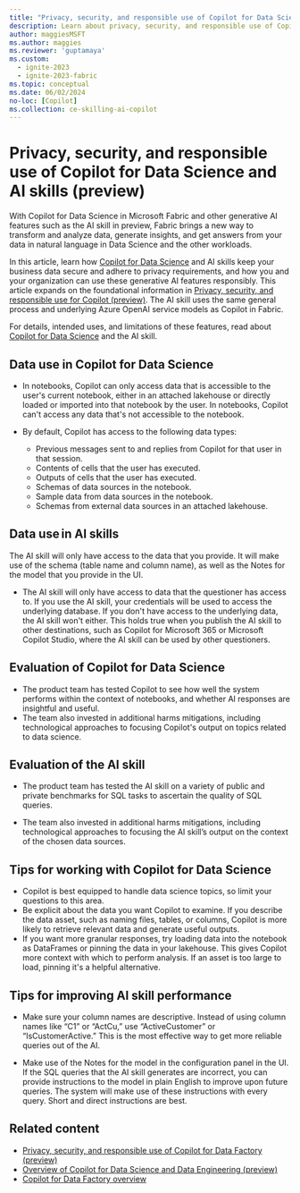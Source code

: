```yaml
---
title: "Privacy, security, and responsible use of Copilot for Data Science (preview)"
description: Learn about privacy, security, and responsible use of Copilot for Data Science in Microsoft Fabric.
author: maggiesMSFT
ms.author: maggies
ms.reviewer: 'guptamaya'
ms.custom:
  - ignite-2023
  - ignite-2023-fabric
ms.topic: conceptual
ms.date: 06/02/2024
no-loc: [Copilot]
ms.collection: ce-skilling-ai-copilot
---
```


# Privacy, security, and responsible use of Copilot for Data Science and AI skills (preview)

With Copilot for Data Science in Microsoft Fabric and other generative AI features such as the AI skill in preview, Fabric brings a new way to transform and analyze data, generate insights, and get answers from your data in natural language in Data Science and the other workloads. 

In this article, learn how [Copilot for Data Science](copilot-notebooks-overview.md) and AI skills keep your business data secure and adhere to privacy requirements, and how you and your organization can use these generative AI features responsibly. This article expands on the foundational information in [Privacy, security, and responsible use for Copilot (preview)](copilot-privacy-security.md). The AI skill uses the same general process and underlying Azure OpenAI service models as Copilot in Fabric.

For details, intended uses, and limitations of these features, read about [Copilot for Data Science](/fabric/get-started/copilot-notebooks-overview) and the AI skill. 

## Data use in Copilot for Data Science

- In notebooks, Copilot can only access data that is accessible to the user's current notebook, either in an attached lakehouse or directly loaded or imported into that notebook by the user. In notebooks, Copilot can't access any data that's not accessible to the notebook.

- By default, Copilot has access to the following data types:

  - Previous messages sent to and replies from Copilot for that user in that session.
  - Contents of cells that the user has executed.
  - Outputs of cells that the user has executed.
  - Schemas of data sources in the notebook.
  - Sample data from data sources in the notebook.
  - Schemas from external data sources in an attached lakehouse.
    
## Data use in AI skills

The AI skill will only have access to the data that you provide. It will make use of the schema (table name and column name), as well as the Notes for the model that you provide in the UI.  

- The AI skill will only have access to data that the questioner has access to. If you use the AI skill, your credentials will be used to access the underlying database. If you don't have access to the underlying data, the AI skill won't either. This holds true when you publish the AI skill to other destinations, such as Copilot for Microsoft 365 or Microsoft Copilot Studio, where the AI skill can be used by other questioners.

## Evaluation of Copilot for Data Science
 
- The product team has tested Copilot to see how well the system performs within the context of notebooks, and whether AI responses are insightful and useful.
- The team also invested in additional harms mitigations, including technological approaches to focusing Copilot's output on topics related to data science.

## Evaluation of the AI skill 

- The product team has tested the AI skill on a variety of public and private benchmarks for SQL tasks to ascertain the quality of SQL queries. 

- The team also invested in additional harms mitigations, including technological approaches to focusing the AI skill’s output on the context of the chosen data sources. 

## Tips for working with Copilot for Data Science

- Copilot is best equipped to handle data science topics, so limit your questions to this area.
- Be explicit about the data you want Copilot to examine. If you describe the data asset, such as naming files, tables, or columns, Copilot is more likely to retrieve relevant data and generate useful outputs.
- If you want more granular responses, try loading data into the notebook as DataFrames or pinning the data in your lakehouse. This gives Copilot more context with which to perform analysis. If an asset is too large to load, pinning it's a helpful alternative.

## Tips for improving AI skill performance 

- Make sure your column names are descriptive. Instead of using column names like “C1” or “ActCu,” use “ActiveCustomer” or “IsCustomerActive.” This is the most effective way to get more reliable queries out of the AI. 

- Make use of the Notes for the model in the configuration panel in the UI. If the SQL queries that the AI skill generates are incorrect, you can provide instructions to the model in plain English to improve upon future queries. The system will make use of these instructions with every query. Short and direct instructions are best.

## Related content

- [Privacy, security, and responsible use of Copilot for Data Factory (preview)](copilot-data-factory-privacy-security.md)
- [Overview of Copilot for Data Science and Data Engineering (preview)](copilot-notebooks-overview.md)
- [Copilot for Data Factory overview](copilot-fabric-data-factory.md)

